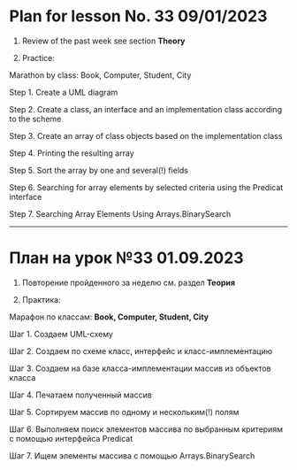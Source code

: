 # Plan for lesson No. 33 09/01/2023

1. Review of the past week
   see section **Theory**

2. Practice:

Marathon by class: Book, Computer, Student, City

Step 1. Create a UML diagram

Step 2. Create a class, an interface and an implementation class according to the scheme

Step 3. Create an array of class objects based on the implementation class

Step 4. Printing the resulting array

Step 5. Sort the array by one and several(!) fields

Step 6. Searching for array elements by selected criteria using the Predicat interface

Step 7. Searching Array Elements Using Arrays.BinarySearch

_________________________________


# План на урок №33 01.09.2023

1. Повторение пройденного за неделю
   см. раздел **Теория**

2. Практика:

Марафон по классам: **Book, Computer, Student, City**

Шаг 1. Создаем UML-схему

Шаг 2. Создаем по схеме класс, интерфейс и класс-имплементацию

Шаг 3. Coздаем на базе класса-имплементации массив из объектов класса

Шаг 4. Печатаем полученный массив

Шаг 5. Сортируем массив по одному и нескольким(!) полям

Шаг 6. Выполняем поиск элементов массива по выбранным критериям с помощью интерфейса Predicat

Шаг 7. Ищем элементы массива с помощью Arrays.BinarySearch